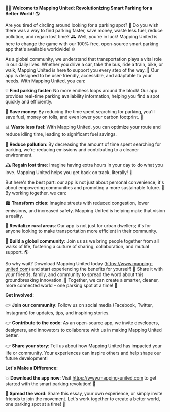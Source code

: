 🚗💨 **Welcome to Mapping United: Revolutionizing Smart Parking for a Better World!** 🌎

Are you tired of circling around looking for a parking spot? 🤯 Do you wish there was a way to find parking faster, save money, waste less fuel, reduce pollution, and regain lost time? 🕰️ Well, you're in luck! Mapping United is here to change the game with our 100% free, open-source smart parking app that's available worldwide! 🌐

As a global community, we understand that transportation plays a vital role in our daily lives. Whether you drive a car, take the bus, ride a train, bike, or walk, Mapping United is here to support you every step of the way. 💪 Our app is designed to be user-friendly, accessible, and adaptable to your needs. With Mapping United, you can:

💡 **Find parking faster**: No more endless loops around the block! Our app provides real-time parking availability information, helping you find a spot quickly and efficiently.

💸 **Save money**: By reducing the time spent searching for parking, you'll save fuel, money on tolls, and even lower your carbon footprint. 🌟

📊 **Waste less fuel**: With Mapping United, you can optimize your route and reduce idling time, leading to significant fuel savings.

💨 **Reduce pollution**: By decreasing the amount of time spent searching for parking, we're reducing emissions and contributing to a cleaner environment.

🕰️ **Regain lost time**: Imagine having extra hours in your day to do what you love. Mapping United helps you get back on track, literally! 🚀

But here's the best part: our app is not just about personal convenience; it's about empowering communities and promoting a more sustainable future. 🌈 By working together, we can:

🏙️ **Transform cities**: Imagine streets with reduced congestion, lower emissions, and increased safety. Mapping United is helping make that vision a reality.

🌳 **Revitalize rural areas**: Our app is not just for urban dwellers; it's for anyone looking to make transportation more efficient in their community.

💚 **Build a global community**: Join us as we bring people together from all walks of life, fostering a culture of sharing, collaboration, and mutual support. 🌎

So why wait? Download Mapping United today (https://www.mapping-united.com) and start experiencing the benefits for yourself! 📲 Share it with your friends, family, and community to spread the word about this groundbreaking innovation. 💬 Together, we can create a smarter, cleaner, more connected world – one parking spot at a time! 🌟

**Get Involved:**

👉 **Join our community**: Follow us on social media (Facebook, Twitter, Instagram) for updates, tips, and inspiring stories.

👉 **Contribute to the code**: As an open-source app, we invite developers, designers, and innovators to collaborate with us in making Mapping United better.

👉 **Share your story**: Tell us about how Mapping United has impacted your life or community. Your experiences can inspire others and help shape our future development!

**Let's Make a Difference:**

💥 **Download the app now**: Visit https://www.mapping-united.com to get started with the smart parking revolution! 📲

💪 **Spread the word**: Share this essay, your own experience, or simply invite friends to join the movement. Let's work together to create a better world, one parking spot at a time! 🌟